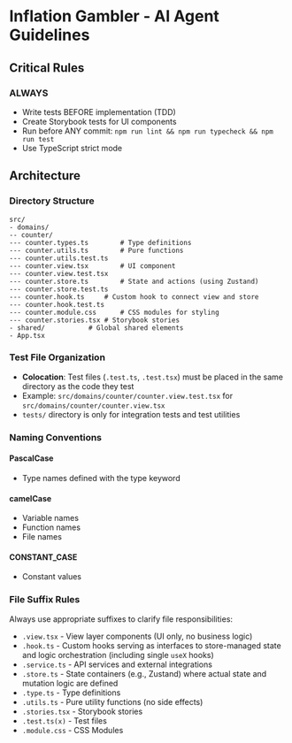 # Inflation Gambler - AI Agent Guidelines

## Critical Rules

### ALWAYS
- Write tests BEFORE implementation (TDD)
- Create Storybook tests for UI components
- Run before ANY commit: `npm run lint && npm run typecheck && npm run test`
- Use TypeScript strict mode

## Architecture

### Directory Structure
```
src/
- domains/
-- counter/
--- counter.types.ts		# Type definitions
--- counter.utils.ts		# Pure functions
--- counter.utils.test.ts
--- counter.view.tsx		# UI component
--- counter.view.test.tsx
--- counter.store.ts		# State and actions (using Zustand)
--- counter.store.test.ts
--- counter.hook.ts		# Custom hook to connect view and store
--- counter.hook.test.ts
--- counter.module.css		# CSS modules for styling
--- counter.stories.tsx	# Storybook stories
- shared/			# Global shared elements
- App.tsx
```

### Test File Organization
- **Colocation**: Test files (`.test.ts`, `.test.tsx`) must be placed in the same directory as the code they test
- Example: `src/domains/counter/counter.view.test.tsx` for `src/domains/counter/counter.view.tsx`
- `tests/` directory is only for integration tests and test utilities

### Naming Conventions

#### PascalCase
- Type names defined with the type keyword

#### camelCase
- Variable names
- Function names
- File names

#### CONSTANT_CASE
- Constant values

### File Suffix Rules
Always use appropriate suffixes to clarify file responsibilities:
- `.view.tsx` - View layer components (UI only, no business logic)
- `.hook.ts` - Custom hooks serving as interfaces to store-managed state and logic orchestration (including single `useX` hooks)
- `.service.ts` - API services and external integrations
- `.store.ts` - State containers (e.g., Zustand) where actual state and mutation logic are defined
- `.type.ts` - Type definitions
- `.utils.ts` - Pure utility functions (no side effects)
- `.stories.tsx` - Storybook stories
- `.test.ts(x)` - Test files
- `.module.css` - CSS Modules